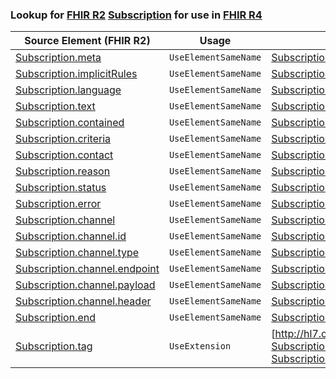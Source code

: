 ### Lookup for [FHIR R2](https://hl7.org/fhir/DSTU2/) [Subscription](https://hl7.org/fhir/DSTU2/Subscription.html) for use in [FHIR R4](https://hl7.org/fhir/R4/)

| Source Element (FHIR R2) | Usage | Target |
| -------------- | ----- | ------ |
| [Subscription.meta](https://hl7.org/fhir/DSTU2/Subscription.html#resource) | `UseElementSameName` | [Subscription.meta](https://hl7.org/fhir/R4/Subscription.html#resource) |
| [Subscription.implicitRules](https://hl7.org/fhir/DSTU2/Subscription.html#resource) | `UseElementSameName` | [Subscription.implicitRules](https://hl7.org/fhir/R4/Subscription.html#resource) |
| [Subscription.language](https://hl7.org/fhir/DSTU2/Subscription.html#resource) | `UseElementSameName` | [Subscription.language](https://hl7.org/fhir/R4/Subscription.html#resource) |
| [Subscription.text](https://hl7.org/fhir/DSTU2/Subscription.html#resource) | `UseElementSameName` | [Subscription.text](https://hl7.org/fhir/R4/Subscription.html#resource) |
| [Subscription.contained](https://hl7.org/fhir/DSTU2/Subscription.html#resource) | `UseElementSameName` | [Subscription.contained](https://hl7.org/fhir/R4/Subscription.html#resource) |
| [Subscription.criteria](https://hl7.org/fhir/DSTU2/Subscription.html#resource) | `UseElementSameName` | [Subscription.criteria](https://hl7.org/fhir/R4/Subscription.html#resource) |
| [Subscription.contact](https://hl7.org/fhir/DSTU2/Subscription.html#resource) | `UseElementSameName` | [Subscription.contact](https://hl7.org/fhir/R4/Subscription.html#resource) |
| [Subscription.reason](https://hl7.org/fhir/DSTU2/Subscription.html#resource) | `UseElementSameName` | [Subscription.reason](https://hl7.org/fhir/R4/Subscription.html#resource) |
| [Subscription.status](https://hl7.org/fhir/DSTU2/Subscription.html#resource) | `UseElementSameName` | [Subscription.status](https://hl7.org/fhir/R4/Subscription.html#resource) |
| [Subscription.error](https://hl7.org/fhir/DSTU2/Subscription.html#resource) | `UseElementSameName` | [Subscription.error](https://hl7.org/fhir/R4/Subscription.html#resource) |
| [Subscription.channel](https://hl7.org/fhir/DSTU2/Subscription.html#resource) | `UseElementSameName` | [Subscription.channel](https://hl7.org/fhir/R4/Subscription.html#resource) |
| [Subscription.channel.id](https://hl7.org/fhir/DSTU2/Subscription.html#resource) | `UseElementSameName` | [Subscription.channel.id](https://hl7.org/fhir/R4/Subscription.html#resource) |
| [Subscription.channel.type](https://hl7.org/fhir/DSTU2/Subscription.html#resource) | `UseElementSameName` | [Subscription.channel.type](https://hl7.org/fhir/R4/Subscription.html#resource) |
| [Subscription.channel.endpoint](https://hl7.org/fhir/DSTU2/Subscription.html#resource) | `UseElementSameName` | [Subscription.channel.endpoint](https://hl7.org/fhir/R4/Subscription.html#resource) |
| [Subscription.channel.payload](https://hl7.org/fhir/DSTU2/Subscription.html#resource) | `UseElementSameName` | [Subscription.channel.payload](https://hl7.org/fhir/R4/Subscription.html#resource) |
| [Subscription.channel.header](https://hl7.org/fhir/DSTU2/Subscription.html#resource) | `UseElementSameName` | [Subscription.channel.header](https://hl7.org/fhir/R4/Subscription.html#resource) |
| [Subscription.end](https://hl7.org/fhir/DSTU2/Subscription.html#resource) | `UseElementSameName` | [Subscription.end](https://hl7.org/fhir/R4/Subscription.html#resource) |
| [Subscription.tag](https://hl7.org/fhir/DSTU2/Subscription.html#resource) | `UseExtension` | [http://hl7.org/fhir/1.0/StructureDefinition/extension-Subscription.tag](StructureDefinition-ext-R2-Subscription.tag.html) |
